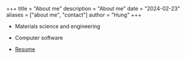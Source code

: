 +++
title = "About me"
description = "About me"
date = "2024-02-23"
aliases = ["about me", "contact"]
author = "Hung"
+++

- Materials science and engineering

- Computer software

- [Resume](https://drive.google.com/uc?id=1aqhgUarnY03A1fS-w8w9vvWlA6j-kMn6&export=download)
